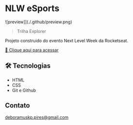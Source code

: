# NLW eSports  

![preview]](./.github/preview.png)

> Trilha Explorer

Projeto construido do evento Next Level Week da Rocketseat.

[🔗 Clique aqui para acessar](https://debopires.github.io/nlw-esports-explorer/)

## 🛠️ Tecnologias

- HTML
- CSS
- Git e Github

## Contato

deboramuskp.pires@gmail.com